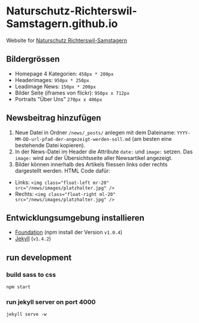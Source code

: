 # Naturschutz-Richterswil-Samstagern.github.io
Website for [Naturschutz Richterswil-Samstagern](http://naturschutz-richterswil-samstagern.github.io/)

## Bildergrössen

* Homepage 4 Kategorien: `458px * 200px`
* Headerimages: `950px * 250px`
* Leadimage News: `150px * 200px`
* Bilder Seite (iframes von flickr): `950px x 712px`
* Portraits "Über Uns" `270px x 406px` 

## Newsbeitrag hinzufügen

1. Neue Datei in Ordner `/news/_posts/` anlegen mit dem Dateiname: `YYYY-MM-DD-url-pfad-der-angezeigt-werden-soll.md` (am besten eine bestehende Datei kopieren).
2. In der News-Datei im Header die Attribute `date:` und `image:` setzen. Das `image:` wird auf der Übersichtsseite aller Newsartikel angezeigt.
3. Bilder können innerhalb des Artikels fliessen links oder rechts dargestellt werden. HTML Code dafür:
  * Links: `<img class="float-left mr-20" src="/news/images/platzhalter.jpg" />`
  * Rechts: `<img class="float-right ml-20" src="/news/images/platzhalter.jpg" />`

## Entwicklungsumgebung installieren

* [Foundation](http://foundation.zurb.com/sites/docs/installation.html#command-line-tool.html) (npm install der Version `v1.0.4`)
* [Jekyll](http://jekyllrb.com/) (`v1.4.2`)

## run development

### build sass to css
`npm start`

### run jekyll server on port 4000
`jekyll serve -w`
